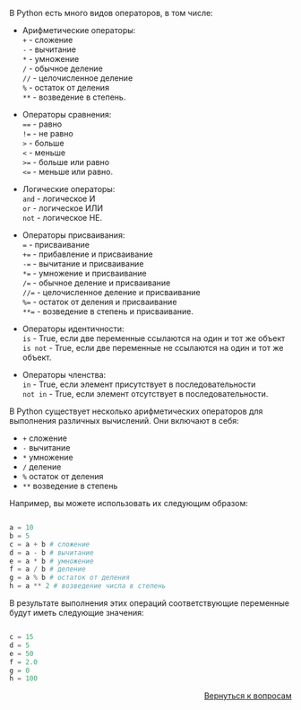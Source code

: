 В Python есть много видов операторов, в том числе:

- Арифметические операторы:\
  `+` - сложение\
  `-` - вычитание\
  `*` - умножение\
  `/` - обычное деление\
  `//` - целочисленное деление\
  `%` - остаток от деления\
  `**` - возведение в степень.


- Операторы сравнения:\
  `==` - равно\
  `!=` - не равно\
  `>` - больше\
  `<` - меньше\
  `>=` - больше или равно\
  `<=` - меньше или равно.


- Логические операторы:\
  `and` - логическое И\
  `or` - логическое ИЛИ\
  `not` - логическое НЕ.


- Операторы присваивания:\
  `=` - присваивание\
  `+=` - прибавление и присваивание\
  `-=` - вычитание и присваивание\
  `*=` - умножение и присваивание\
  `/=` - обычное деление и присваивание\
  `//=` - целочисленное деление и присваивание\
  `%=` - остаток от деления и присваивание\
  `**=` - возведение в степень и присваивание.


- Операторы идентичности:\
  `is` - True, если две переменные ссылаются на один и тот же объект\
  `is not` - True, если две переменные не ссылаются на один и тот же объект.


- Операторы членства:\
  `in` - True, если элемент присутствует в последовательности\
  `not in` - True, если элемент отсутствует в последовательности.

В Python существует несколько арифметических операторов для выполнения различных вычислений. Они включают в себя:

- `+` сложение
- `-` вычитание
- `*` умножение
- `/` деление
- `%` остаток от деления
- `**` возведение в степень

Например, вы можете использовать их следующим образом:

```python

a = 10
b = 5
c = a + b # сложение
d = a - b # вычитание
e = a * b # умножение
f = a / b # деление
g = a % b # остаток от деления
h = a ** 2 # возведение числа в степень
```

В результате выполнения этих операций соответствующие переменные будут иметь следующие значения:

```python

c = 15
d = 5
e = 50
f = 2.0
g = 0
h = 100
```

<div align="right">

[Вернуться к вопросам](../Вопросы.md)

</div>
